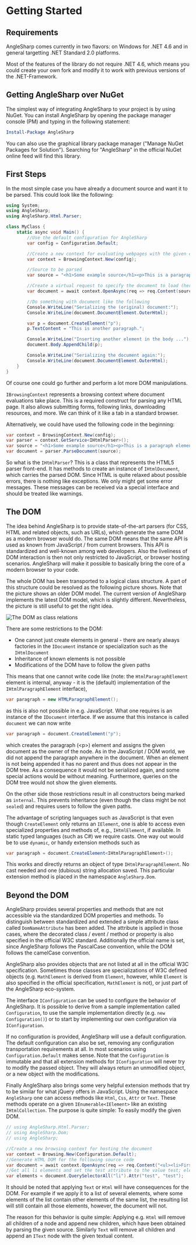 ---
---
# Getting Started

## Requirements

AngleSharp comes currently in two flavors: on Windows for .NET 4.6 and in general targetting .NET Standard 2.0 platforms.

Most of the features of the library do not require .NET 4.6, which means you could create your own fork and modify it to work with previous versions of the .NET-Framework.

## Getting AngleSharp over NuGet

The simplest way of integrating AngleSharp to your project is by using NuGet. You can install AngleSharp by opening the package manager console (PM) and typing in the following statement:

```ps1
Install-Package AngleSharp
```

You can also use the graphical library package manager ("Manage NuGet Packages for Solution"). Searching for "AngleSharp" in the official NuGet online feed will find this library.

## First Steps

In the most simple case you have already a document source and want it to be parsed. This could look like the following:

```c#
using System;
using AngleSharp;
using AngleSharp.Html.Parser;

class MyClass {
    static async void Main() {
        //Use the default configuration for AngleSharp
        var config = Configuration.Default;

        //Create a new context for evaluating webpages with the given config
        var context = BrowsingContext.New(config);

        //Source to be parsed
        var source = "<h1>Some example source</h1><p>This is a paragraph element";

        //Create a virtual request to specify the document to load (here from our fixed string)
        var document = await context.OpenAsync(req => req.Content(source));

        //Do something with document like the following
        Console.WriteLine("Serializing the (original) document:");
        Console.WriteLine(document.DocumentElement.OuterHtml);

        var p = document.CreateElement("p");
        p.TextContent = "This is another paragraph.";

        Console.WriteLine("Inserting another element in the body ...");
        document.Body.AppendChild(p);

        Console.WriteLine("Serializing the document again:");
        Console.WriteLine(document.DocumentElement.OuterHtml);
    }
}
```

Of course one could go further and perform a lot more DOM manipulations.

`IBrowsingContext` represents a browsing context where document evaluations take place. This is a required construct for parsing any HTML page. It also allows submitting forms, following links, downloading resources, and more. We can think of it like a tab in a standard browser.

Alternatively, we could have used the following code in the beginning:

```c#
var context = BrowsingContext.New(config);
var parser = context.GetService<IHtmlParser>();
var source = "<h1>Some example source</h1><p>This is a paragraph element";
var document = parser.ParseDocument(source);
```

So what is the `IHtmlParser`? This is a class that represents the HTML5 parser front-end. It has methods to create an instance of `IHtmlDocument`, which carries the parsed DOM. Since HTML is quite relaxed about possible errors, there is nothing like exceptions. We only might get some error messages. These messages can be received via a special interface and should be treated like warnings.

## The DOM

The idea behind AngleSharp is to provide state-of-the-art parsers (for CSS, HTML and related objects, such as URLs), which generate the same DOM as a modern browser would do. The same DOM means that the same API is used as known from JavaScript / from current browsers. This API is standardized and well-known among web developers. Also the liveliness of DOM interaction is then not only restricted to JavaScript, or browser hosting scenarios. AngleSharp will make it possible to basically bring the core of a modern browser to your code.

The whole DOM has been transported to a logical class structure. A part of this structure could be resolved as the following picture shows. Note that the picture shows an older DOM model. The current version of AngleSharp implements the latest DOM model, which is slightly different. Nevertheless, the picture is still useful to get the right idea.

![The DOM as class relations](http://www.codeproject.com/KB/library/609053/dom.png)

There are some restrictions to the DOM:

- One cannot just create elements in general - there are nearly always factories in the `IDocument` instance or specialization such as the `IHtmlDocument`
- Inheritance of known elements is not possible
- Modifications of the DOM have to follow the given paths

This means that one cannot write code like (note: the `HtmlParagraphElement` element is internal, anyway - it is the (default) implementation of the `IHtmlParagraphElement` interface),

```c#
var paragraph = new HTMLParagraphElement();
```

as this is also not possible in e.g. JavaScript. What one requires is an instance of the `IDocument` interface. If we assume that this instance is called `document` we can now write

```c#
var paragraph = document.CreateElement("p");
```

which creates the paragraph (&lt;p&gt;) element and assigns the given document as the owner of the node. As in the JavaScript / DOM world, we did not append the paragraph anywhere in the document. When an element is not being appended it has no parent and thus does not appear in the DOM tree. As a consequence it would not be serialized again, and some special actions would be without meaning. Furthermore, queries on the DOM tree would not show the given elements.

On the other side those restrictions result in all constructors being marked as `internal`. This prevents inheritance (even though the class might be not `sealed`) and requires users to follow the given paths.

The advantage of scripting languages such as JavaScript is that even though `CreateElement` only returns an `IElement`, one is able to access even specialized properties and methods of, e.g., `IHtmlElement`, if available. In static typed languages (such as C#) we require casts. One way out would be to use `dynamic`, or handy extension methods such as

```c#
var paragraph = document.CreateElement<IHtmlParagraphElement>();
```

This works and directly returns an object of type `IHtmlParagraphElement`. No cast needed and one (dubious) string allocation saved. This particular extension method is placed in the namespace `AngleSharp.Dom`.

## Beyond the DOM

AngleSharp provides several properties and methods that are not accessible via the standardized DOM properties and methods. To distinguish between standardized and extended a simple attribute class called `DomNameAttribute` has been added. The attribute is applied in those cases, where the decorated class / event / method or property is also specified in the official W3C standard. Additionally the official name is set, since AngleSharp follows the PascalCase convention, while the DOM follows the camelCase convention.

AngleSharp also provides objects that are not listed at all in the official W3C specification. Sometimes those classes are specializations of W3C defined objects (e.g. `MathElement` is derived from `Element`, however, while `Element` is also specified in the official specification, `MathElement` is not), or just part of the AngleSharp eco-system.

The interface `IConfiguration` can be used to configure the behavior of AngleSharp. It is possible to derive from a sample implementation called `Configuration`, to use the sample implementation directly (e.g. `new Configuration()`) or to start by implementing our own configuration via `IConfiguration`.

If no configuration is provided, AngleSharp will use a default configuration. The default configuration can also be set, removing any configuration transportation requirements at all. In most scenarios using `Configuration.Default` makes sense. Note that the `Configuration` is immutable and that all extension methods for `IConfiguration` will never try to modify the passed object. They will always return an unmodified object, or a new object with the modifications.

Finally AngleSharp also brings some very helpful extension methods that try to be similar for what jQuery offers in JavaScript. Using the namespace `AngleSharp` one can access methods like `Html`, `Css`, `Attr` or `Text`. These methods operate on a given `IEnumerable<IElement>` like an existing `IHtmlCollection`. The purpose is quite simple: To easily modify the given DOM.

```c#
// using AngleSharp.Html.Parser;
// using AngleSharp.Dom;
// using AngleSharp;

//Create a new browsing context for hosting the document
var context = Browsing.New(Configuration.Default);
//Generate HTML DOM for the following source code
var document = await context.OpenAsync(req => req.Content("<ul><li>First element<li>Second element<li>third<li class=bla>Last"));
//Get all li elements and set the test attribute to the value test; elements still contains all li elements
var elements = document.QuerySelectorAll("li").Attr("test", "test");
```

It should be noted that applying `Text` or `Html` will have consequences for the DOM. For example if we apply it to a list of several elements, where some elements of the list contain other elements of the same list, the resulting list will still contain all those elements, however, the document will not.

The reason for this behavior is quite simple: Applying e.g. `Html` will remove all children of a node and append new children, which have been obtained by parsing the given source. Similarly `Text` will remove all children and append an `IText` node with the given textual content.

